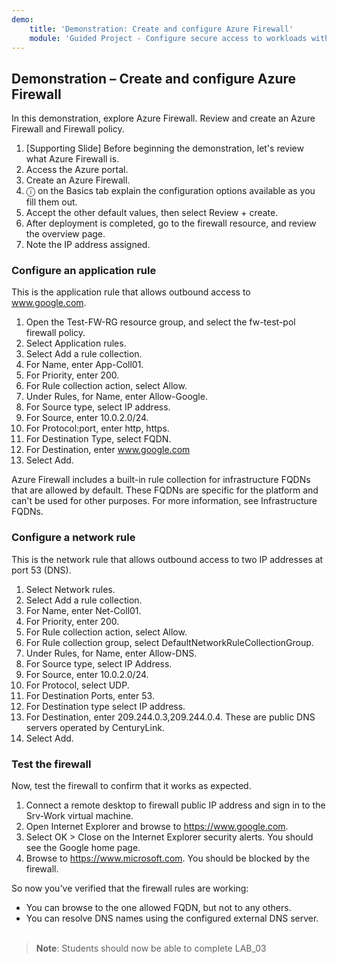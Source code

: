 ```yaml
---
demo:
    title: 'Demonstration: Create and configure Azure Firewall'
    module: 'Guided Project - Configure secure access to workloads with Azure virtual networking services'
---
```

## Demonstration – Create and configure Azure Firewall

In this demonstration, explore Azure Firewall.
Review and create an Azure Firewall and Firewall policy.
1.	[Supporting Slide] Before beginning the demonstration, let's review what Azure Firewall is.
2.	Access the Azure portal.
3.	Create an Azure Firewall.
4.	ⓘ on the Basics tab explain the configuration options available as you fill them out. 
5.	Accept the other default values, then select Review + create.
6.	After deployment is completed, go to the firewall resource, and review the overview page. 
7.	Note the IP address assigned. 

### Configure an application rule 
This is the application rule that allows outbound access to www.google.com.
1.	Open the Test-FW-RG resource group, and select the fw-test-pol firewall policy.
2.	Select Application rules.
3.	Select Add a rule collection.
4.	For Name, enter App-Coll01.
5.	For Priority, enter 200.
6.	For Rule collection action, select Allow.
7.	Under Rules, for Name, enter Allow-Google.
8.	For Source type, select IP address.
9.	For Source, enter 10.0.2.0/24.
10.	For Protocol:port, enter http, https.
11.	For Destination Type, select FQDN.
12.	For Destination, enter www.google.com
13.	Select Add.

Azure Firewall includes a built-in rule collection for infrastructure FQDNs that are allowed by default. These FQDNs are specific for the platform and can't be used for other purposes. For more information, see Infrastructure FQDNs.

### Configure a network rule
This is the network rule that allows outbound access to two IP addresses at port 53 (DNS).
1.	Select Network rules.
2.	Select Add a rule collection.
3.	For Name, enter Net-Coll01.
4.	For Priority, enter 200.
5.	For Rule collection action, select Allow.
6.	For Rule collection group, select DefaultNetworkRuleCollectionGroup.
7.	Under Rules, for Name, enter Allow-DNS.
8.	For Source type, select IP Address.
9.	For Source, enter 10.0.2.0/24.
10.	For Protocol, select UDP.
11.	For Destination Ports, enter 53.
12.	For Destination type select IP address.
13.	For Destination, enter 209.244.0.3,209.244.0.4.
These are public DNS servers operated by CenturyLink.
14.	Select Add.

### Test the firewall
Now, test the firewall to confirm that it works as expected.
1.	Connect a remote desktop to firewall public IP address and sign in to the Srv-Work virtual machine.
2.	Open Internet Explorer and browse to https://www.google.com.
3.	Select OK > Close on the Internet Explorer security alerts. You should see the Google home page.
4.	Browse to https://www.microsoft.com. You should be blocked by the firewall.

So now you've verified that the firewall rules are working:
- You can browse to the one allowed FQDN, but not to any others.
- You can resolve DNS names using the configured external DNS server.
 
>**Note**: Students should now be able to complete LAB_03

